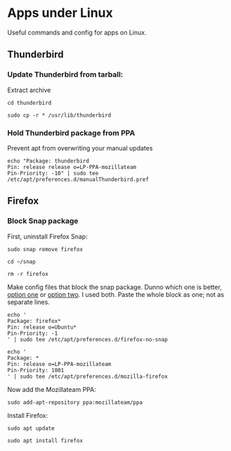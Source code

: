 # Apps under Linux

Useful commands and config for apps on Linux.

## Thunderbird

### Update Thunderbird from tarball:

Extract archive

`cd thunderbird`

`sudo cp -r * /usr/lib/thunderbird`

### Hold Thunderbird package from PPA

Prevent apt from overwriting your manual updates

```
echo "Package: thunderbird
Pin: release release o=LP-PPA-mozillateam
Pin-Priority: -10" | sudo tee /etc/apt/preferences.d/manualThunderbird.pref
```



## Firefox

### Block Snap package

First, uninstall Firefox Snap:

`sudo snap remove firefox`

`cd ~/snap`

`rm -r firefox`


Make config files that block the snap package. Dunno which one is better, [option one](https://www.debugpoint.com/remove-firefox-snap-ubuntu/) or [option two](https://www.omgubuntu.co.uk/2022/04/how-to-install-firefox-deb-apt-ubuntu-22-04). I used both.
Paste the whole block as one; not as separate lines.

```
echo '
Package: firefox*
Pin: release o=Ubuntu*
Pin-Priority: -1
' | sudo tee /etc/apt/preferences.d/firefox-no-snap
```

```
echo '
Package: *
Pin: release o=LP-PPA-mozillateam
Pin-Priority: 1001
' | sudo tee /etc/apt/preferences.d/mozilla-firefox
```

Now add the Mozillateam PPA:

`sudo add-apt-repository ppa:mozillateam/ppa`

Install Firefox:

`sudo apt update`

`sudo apt install firefox`
